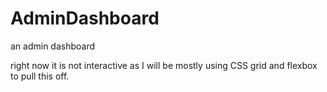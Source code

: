 # AdminDashboard
an admin dashboard

right now it is not interactive as I will be mostly using CSS grid and flexbox to pull this off.
